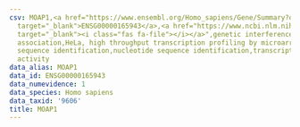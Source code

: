 ```yaml
---
csv: MOAP1,<a href="https://www.ensembl.org/Homo_sapiens/Gene/Summary?db=core;g=ENSG00000165943"
  target="_blank">ENSG00000165943</a>,<a href="https://www.ncbi.nlm.nih.gov/pubmed/17216044"
  target="_blank"><i class="fas fa-file"></i></a>",genetic interference,functional
  association,HeLa, high throughput transcription profiling by microarray,nucleotide
  sequence identification,nucleotide sequence identification,transcriptional regulation,up-regulates
  activity
data_alias: MOAP1
data_id: ENSG00000165943
data_numevidence: 1
data_species: Homo sapiens
data_taxid: '9606'
title: MOAP1
---
```


